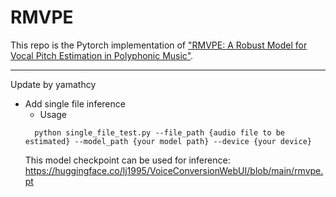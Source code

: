# RMVPE

This repo is the Pytorch implementation of ["RMVPE: A Robust Model for Vocal Pitch Estimation in Polyphonic Music"](https://arxiv.org/abs/2306.15412v2). 

---
Update by yamathcy
- Add single file inference
  - Usage 
  ```angular2html
    python single_file_test.py --file_path {audio file to be estimated} --model_path {your model path} --device {your device}
  ```
  This model checkpoint can be used for inference: https://huggingface.co/lj1995/VoiceConversionWebUI/blob/main/rmvpe.pt